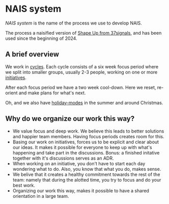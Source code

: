 # NAIS system

_NAIS system_ is the name of the process we use to develop NAIS. 

The process a naisified version of [Shape Up from 37signals](https://basecamp.com/shapeup), and has been used since the beginning of 2024. 

## A brief overview

We work in [cycles](cycle.md). Each cycle consists of a six week focus period where we split into smaller groups, usually 2-3 people, working on one or more [initiatives](initiative.md). 

After each focus period we have a two week cool-down. Here we reset, re-orient and make plans for what's next. 

Oh, and we also have [holiday-modes](holiday-mode.md) in the summer and around Christmas.

## Why do we organize our work this way?

- We value focus and deep work. We believe this leads to better solutions and happier team members. Having focus periods creates room for this. 
- Basing our work on initiatives, forces us to be explicit and clear about our ideas. It makes it possible for everyone to keep up with what's happening and take part in the discussions. Bonus: a finished initative together with it's discussions serves as an ADR.
- When working on an initiative, you don't have to start each day wondering what to do. Also, you know that what you do, makes sense. 
- We belive that it creates a healthy commitment towards the rest of the team: namely that during the alotted time, you try to focus and do your best work. 
- Organizing our work this way, makes it possible to have a shared orientation in a large team.



